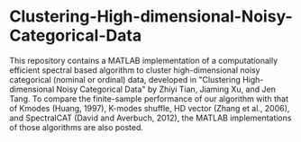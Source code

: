 # Clustering-High-dimensional-Noisy-Categorical-Data
This repository contains a MATLAB implementation of a computationally efficient spectral based algorithm to cluster high-dimensional noisy
categorical (nominal or ordinal) data, developed in "Clustering High-dimensional Noisy Categorical Data"  by Zhiyi Tian, Jiaming Xu, and Jen Tang.  To compare the finite-sample performance of our algorithm with that of Kmodes (Huang, 1997), K-modes shuffle, HD vector (Zhang et al., 2006), and SpectralCAT (David and Averbuch, 2012), the MATLAB implementations of those algorithms are also posted. 
